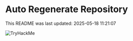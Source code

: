 # Auto Regenerate Repository

This README was last updated: 2025-05-18 11:21:07

 ![TryHackMe](https://tryhackme.com/badge/533634)